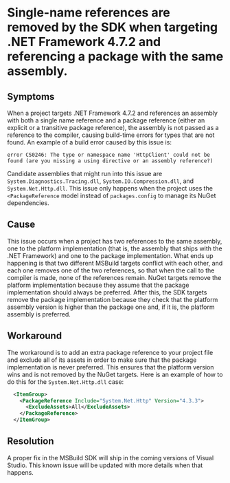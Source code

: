 # Single-name references are removed by the SDK when targeting .NET Framework 4.7.2 and referencing a package with the same assembly.

## Symptoms
When a project targets .NET Framework 4.7.2 and references an assembly with both a single name reference and a package reference (either an explicit or a transitive package reference), the assembly is not passed as a reference to the compiler, causing build-time errors for types that are not found. An example of a build error caused by this issue is:
```
error CS0246: The type or namespace name 'HttpClient' could not be found (are you missing a using directive or an assembly reference?)
```

Candidate assemblies that might run into this issue are `System.Diagnostics.Tracing.dll`, `System.IO.Compression.dll`, and `System.Net.Http.dll`. This issue only happens when the project uses the `<PackageReference` model instead of `packages.config` to manage its NuGet dependencies.

## Cause
This issue occurs when a project has two references to the same assembly, one to the platform implementation (that is, the assembly that ships with the .NET Framework) and one to the package implementation. What ends up happening is that two different MSBuild targets conflict with each other, and each one removes one of the two references, so that when the call to the compiler is made, none of the references remain. NuGet targets remove the platform implementation because they assume that the package implementation should always be preferred. After this, the SDK targets remove the package implementation because they check that the platform assembly version is higher than the package one and, if it is, the platform assembly is preferred.

## Workaround
The workaround is to add an extra package reference to your project file and exclude all of its assets in order to make sure that the package implementation is never preferred. This ensures that the platform version wins and is not removed by the NuGet targets. Here is an example of how to do this for the `System.Net.Http.dll` case:

```xml
  <ItemGroup>
    <PackageReference Include="System.Net.Http" Version="4.3.3">
      <ExcludeAssets>All</ExcludeAssets>
    </PackageReference>
  </ItemGroup>
```

## Resolution
A proper fix in the MSBuild SDK will ship in the coming versions of Visual Studio. This known issue will be updated with more details when that happens.
